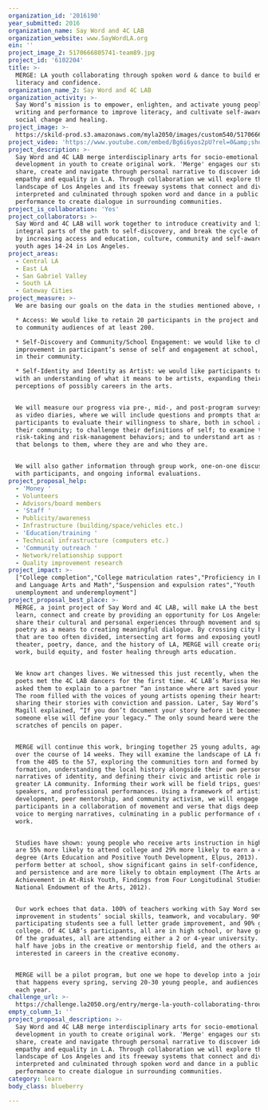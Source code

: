 ```yaml
---
organization_id: '2016190'
year_submitted: 2016
organization_name: Say Word and 4C LAB
organization_website: www.SayWordLA.org
ein: ''
project_image_2: 5170666805741-team89.jpg
project_id: '6102204'
title: >-
  MERGE: LA youth collaborating through spoken word & dance to build empathy,
  literacy and confidence.
organization_name_2: Say Word and 4C LAB
organization_activity: >-
  Say Word’s mission is to empower, enlighten, and activate young people through
  writing and performance to improve literacy, and cultivate self-awareness,
  social change and healing.
project_image: >-
  https://skild-prod.s3.amazonaws.com/myla2050/images/custom540/5170666805741-team89.jpg
project_video: 'https://www.youtube.com/embed/Bg6i6yos2pU?rel=0&amp;showinfo=0'
project_description: >-
  Say Word and 4C LAB merge interdisciplinary arts for socio-emotional
  development in youth to create original work. 'Merge' engages our students to
  share, create and navigate through personal narrative to discover identity,
  empathy and equality in L.A. Through collaboration we will explore the
  landscape of Los Angeles and its freeway systems that connect and divide us
  interpreted and culminated through spoken word and dance in a public
  performance to create dialogue in surrounding communities.
project_is_collaboration: 'Yes'
project_collaborators: >-
  Say Word and 4C LAB will work together to introduce creativity and literacy as
  integral parts of the path to self-discovery, and break the cycle of apathy 
  by increasing access and education, culture, community and self-awareness for
  youth ages 14-24 in Los Angeles.
project_areas:
  - Central LA
  - East LA
  - San Gabriel Valley
  - South LA
  - Gateway Cities
project_measure: >-
  We are basing our goals on the data in the studies mentioned above, namely: 

  * Access: We would like to retain 20 participants in the project and perform
  to community audiences of at least 200.

  * Self-Discovery and Community/School Engagement: we would like to chart
  improvement in participant’s sense of self and engagement at school, home and
  in their community. 

  * Self-Identity and Identity as Artist: we would like participants to emerge
  with an understanding of what it means to be artists, expanding their
  perceptions of possibly careers in the arts.


  We will measure our progress via pre-, mid-, and post-program surveys, as well
  as video diaries, where we will include questions and prompts that ask
  participants to evaluate their willingness to share, both in school and within
  their community; to challenge their definitions of self; to examine their
  risk-taking and risk-management behaviors; and to understand art as something
  that belongs to them, where they are and who they are.  


  We will also gather information through group work, one-on-one discussions
  with participants, and ongoing informal evaluations.
project_proposal_help:
  - 'Money '
  - Volunteers
  - Advisors/board members
  - 'Staff '
  - Publicity/awareness
  - Infrastructure (building/space/vehicles etc.)
  - 'Education/training '
  - Technical infrastructure (computers etc.)
  - 'Community outreach '
  - Network/relationship support
  - Quality improvement research
project_impact: >-
  ["College completion","College matriculation rates","Proficiency in English
  and Language Arts and Math","Suspension and expulsion rates","Youth
  unemployment and underemployment"]
project_proposal_best_place: >-
  MERGE, a joint project of Say Word and 4C LAB, will make LA the best place to
  learn, connect and create by providing an opportunity for Los Angeles youth to
  share their cultural and personal experiences through movement and spoken word
  poetry as a means to creating meaningful dialogue. By crossing city borders
  that are too often divided, intersecting art forms and exposing youth to live
  theater, poetry, dance, and the history of LA, MERGE will create original
  work, build equity, and foster healing through arts education. 


  We know art changes lives. We witnessed this just recently, when the Say Word
  poets met the 4C LAB dancers for the first time. 4C LAB’s Marissa Herrera
  asked them to explain to a partner “an instance where art saved your life?”
  The room filled with the voices of young artists opening their hearts and
  sharing their stories with conviction and passion. Later, Say Word’s Kat
  Magill explained, “If you don’t document your story before it becomes history,
  someone else will define your legacy.” The only sound heard were the urgent
  scratches of pencils on paper. 


  MERGE will continue this work, bringing together 25 young adults, ages 14-24,
  over the course of 14 weeks. They will examine the landscape of LA freeways,
  from the 405 to the 57, exploring the communities torn and formed by their
  formation, understanding the local history alongside their own personal
  narratives of identity, and defining their civic and artistic role in the
  greater LA community. Informing their work will be field trips, guest
  speakers, and professional performances. Using a framework of artistic
  development, peer mentorship, and community activism, we will engage
  participants in a collaboration of movement and verse that digs deep to give
  voice to merging narratives, culminating in a public performance of original
  work. 


  Studies have shown: young people who receive arts instruction in high school
  are 55% more likely to attend college and 29% more likely to earn a 4-year
  degree (Arts Education and Positive Youth Development, Elpus, 2013). They
  perform better at school, show significant gains in self-confidence, tolerance
  and persistence and are more likely to obtain employment (The Arts and
  Achievement in At-Risk Youth, Findings from Four Longitudinal Studies,
  National Endowment of the Arts, 2012).


  Our work echoes that data. 100% of teachers working with Say Word see
  improvement in students’ social skills, teamwork, and vocabulary. 90% of
  participating students see a full letter grade improvement, and 90% go on to
  college. Of 4C LAB’s participants, all are in high school, or have graduated.
  Of the graduates, all are attending either a 2 or 4-year university. Nearly
  half have jobs in the creative or mentorship field, and the others are
  interested in careers in the creative economy. 


  MERGE will be a pilot program, but one we hope to develop into a joint program
  that happens every spring, serving 20-30 young people, and audiences of 200+,
  each year.
challenge_url: >-
  https://challenge.la2050.org/entry/merge-la-youth-collaborating-through-spoken-word-dance-to-build-empathy-literacy-and-confidence
empty_column_1: ''
project_proposal_description: >-
  Say Word and 4C LAB merge interdisciplinary arts for socio-emotional
  development in youth to create original work. 'Merge' engages our students to
  share, create and navigate through personal narrative to discover identity,
  empathy and equality in L.A. Through collaboration we will explore the
  landscape of Los Angeles and its freeway systems that connect and divide us
  interpreted and culminated through spoken word and dance in a public
  performance to create dialogue in surrounding communities.
category: learn
body_class: blueberry

---
```

